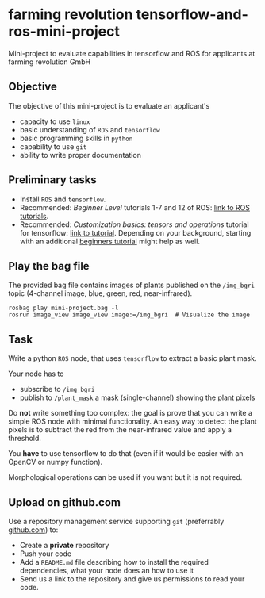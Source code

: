 # farming revolution tensorflow-and-ros-mini-project
Mini-project to evaluate capabilities in tensorflow and ROS for applicants at farming revolution GmbH

## Objective
The objective of this mini-project is to evaluate an applicant's  
* capacity to use `linux`
* basic understanding of `ROS` and `tensorflow`  
* basic programming skills in `python`
* capability to use `git`  
* ability to write proper documentation

## Preliminary tasks
* Install `ROS` and `tensorflow`.  
* Recommended: *Beginner Level* tutorials 1-7 and 12 of ROS: [link to ROS tutorials](http://wiki.ros.org/ROS/Tutorials).  
* Recommended: *Customization basics: tensors and operations* tutorial for tensorflow: [link to tutorial](https://www.tensorflow.org/tutorials/customization/basics). Depending on your background, starting with an additional [beginners tutorial](https://www.tensorflow.org/tutorials) might help as well.

## Play the bag file
The provided bag file contains images of plants published on the `/img_bgri` topic (4-channel image, blue, green, red, near-infrared).

```
rosbag play mini-project.bag -l
rosrun image_view image_view image:=/img_bgri  # Visualize the image
```

## Task

Write a python `ROS` node, that uses `tensorflow` to extract a basic plant mask.

Your node has to  
* subscribe to `/img_bgri`  
* publish to `/plant_mask` a mask (single-channel) showing the plant pixels

Do **not** write something too complex: the goal is prove that you can write a simple ROS node with minimal functionality.
An easy way to detect the plant pixels is to subtract the red from the near-infrared value and apply a threshold. 

You **have** to use tensorflow to do that (even if it would be easier with an OpenCV or numpy function).

Morphological operations can be used if you want but it is not required.


## Upload on github.com

Use a repository management service supporting `git` (preferrably [github.com](https://www.github.com)) to:  
* Create a **private** repository  
* Push your code   
* Add a `README.md` file describing how to install the required dependencies, what your node does an how to use it 
* Send us a link to the repository and give us permissions to read your code.
